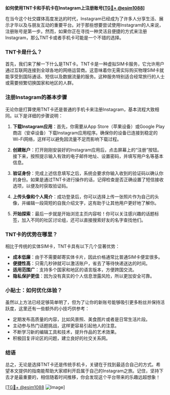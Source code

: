 **如何使用TNT卡和手机卡在Instagram上注册账号[[TG💪+ @esim1088](https://t.me/s/esim1088)]**

在当今这个社交媒体高度发达的时代，Instagram已经成为了许多人分享生活、展示才华以及与朋友互动的重要平台。对于那些想要尝试使用Instagram的人来说，注册账号是第一步。然而，如果你正在寻找一种灵活且便捷的方式来注册Instagram，那么TNT卡或者手机卡可能是一个不错的选择。

### TNT卡是什么？

首先，我们来了解一下什么是TNT卡。TNT卡是一种虚拟SIM卡服务，它允许用户通过互联网连接到全球各地的网络运营商。这意味着你无需实际购买物理SIM卡就能享受到国际通话、短信以及数据流量的服务。这种服务特别适合经常旅行的人士或需要频繁切换国家和地区的人群。

### 注册Instagram的基本步骤

无论你是打算使用TNT卡还是普通的手机卡来注册Instagram，基本流程大致相同。以下是详细的步骤说明：

1. **下载Instagram应用**：首先，你需要从App Store（苹果设备）或Google Play商店（安卓设备）下载Instagram应用程序。确保你的设备已连接到稳定的Wi-Fi网络，这样可以避免因流量不足而影响下载过程。

2. **创建账户**：打开刚刚安装好的Instagram应用后，点击屏幕上的“注册”按钮。接下来，按照提示输入有效的电子邮件地址、设置密码，并填写用户名等基本信息。

3. **验证身份**：完成上述信息填写之后，系统会要求你输入收到的验证码以确认你的身份。如果是通过TNT卡进行操作的话，记得检查是否正确设置了短信接收选项，以便及时获取验证码。

4. **上传头像和个人简介**：成功登录后，你可以选择上传一张照片作为自己的头像，并编辑一段简短的自我介绍文字，这有助于让其他用户更好地了解你。

5. **开始探索**：最后一步就是开始浏览主页内容啦！你可以关注感兴趣的话题标签，加入不同的社区讨论组，还可以直接搜索好友的名字查找他们。

### TNT卡的优势在哪里？

相比于传统的实体SIM卡，TNT卡具有以下几个显著优势：

- **成本低廉**：由于不需要邮寄实体卡片，因此价格通常比普通SIM卡便宜很多。
- **便捷性高**：只需几秒钟就可以激活账户，省去了等待快递送达的时间。
- **适用范围广**：支持多个国家和地区的语言版本，方便跨国交流。
- **隐私保护更佳**：因为没有真实的个人信息泄露风险，所以更加安全可靠。

### 小贴士：如何优化体验？

虽然以上方法已经足够简单明了，但为了让你的新账号能够吸引更多粉丝并保持活跃度，这里还有一些额外的小技巧供参考：

- 定期发布高质量的内容，比如风景照、美食图片或者是日常生活片段。
- 主动参与热门话题挑战，这样更容易引起他人的注意。
- 不断学习新的编辑工具和技术，提升作品的艺术效果。
- 积极回复评论区的问题，建立良好的社交关系网。

### 结语

总之，无论是选择TNT卡还是传统手机卡，关键在于找到最适合自己的方式。希望本文提供的指南能帮助大家顺利开启属于自己的Instagram之旅。记住，坚持下去才是最重要的，相信随着时间推移，你会发现这个平台带来的乐趣远超想象！

[[TG💪+ @esim1088](https://t.me/s/esim1088) ![Image](https://i.postimg.cc/4NQfJmqS/Snipaste-2025-05-13-00-14-12.png)]